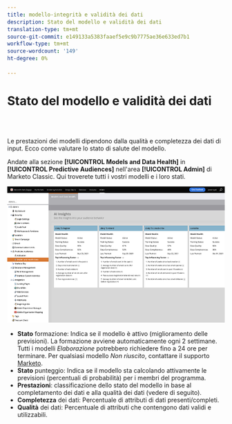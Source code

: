 ```yaml
---
title: modello-integrità e validità dei dati
description: Stato del modello e validità dei dati
translation-type: tm+mt
source-git-commit: e149133a5383faaef5e9c9b7775ae36e633ed7b1
workflow-type: tm+mt
source-wordcount: '149'
ht-degree: 0%

---
```



# Stato del modello e validità dei dati

<br> 

Le prestazioni dei modelli dipendono dalla qualità e completezza dei dati di input. Ecco come valutare lo stato di salute del modello.

Andate alla sezione **[!UICONTROL Models and Data Health]** in **[!UICONTROL Predictive Audiences]** nell&#39;area **[!UICONTROL Admin]** di Marketo Classic. Qui troverete tutti i vostri modelli e i loro stati.

![Immagine uno](/help/sky/assets/predictive-audiences/model-health-and-data-validity/model-health-and-data-validity-1.png)

* **Stato** formazione: Indica se il modello è attivo (miglioramento delle previsioni). La formazione avviene automaticamente ogni 2 settimane. Tutti i modelli _Elaborazione_ potrebbero richiedere fino a 24 ore per terminare. Per qualsiasi modello _Non riuscito_, contattare il supporto [Marketo](https://nation.marketo.com/t5/Support/ct-p/Support).
* **Stato** punteggio: Indica se il modello sta calcolando attivamente le previsioni (percentuali di probabilità) per i membri del programma.
* **Prestazioni**: classificazione dello stato del modello in base al completamento dei dati e alla qualità dei dati (vedere di seguito).
* **Completezza** dei dati: Percentuale di attributi di dati presenti/completi.
* **Qualità** dei dati: Percentuale di attributi che contengono dati validi e utilizzabili.
